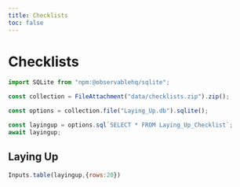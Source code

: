 ```yaml
---
title: Checklists
toc: false
---
```


# Checklists

```js
import SQLite from "npm:@observablehq/sqlite";
```

```js
const collection = FileAttachment("data/checklists.zip").zip();
```

```js
const options = collection.file("Laying_Up.db").sqlite();
```

```js
const layingup = options.sql`SELECT * FROM Laying_Up_Checklist`;
await layingup;
```

## Laying Up

```js
Inputs.table(layingup,{rows:20})
```
